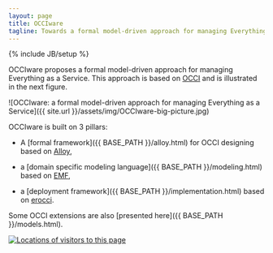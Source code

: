 ```yaml
---
layout: page
title: OCCIware
tagline: Towards a formal model-driven approach for managing Everything as a Service
---
```

{% include JB/setup %}

OCCIware proposes a formal model-driven approach for managing Everything as a Service.
This approach is based on [OCCI](http://occi-wg.org/) and is illustrated in the next figure.

![OCCIware: a formal model-driven approach for managing Everything as a Service]({{ site.url }}/assets/img/OCCIware-big-picture.jpg)

OCCIware is built on 3 pillars:

* A [formal framework]({{ BASE_PATH }}/alloy.html) for OCCI designing based on
[Alloy](http://alloy.mit.edu/alloy/),

* a [domain specific modeling language]({{ BASE_PATH }}/modeling.html) based on
  [EMF](http://www.eclipse.org/modeling/emf/),

* a [deployment framework]({{ BASE_PATH }}/implementation.html) based on
  [erocci](http://jeanparpaillon.github.com/erocci).

Some OCCI extensions are also [presented here]({{ BASE_PATH }}/models.html).

<a href="http://www3.clustrmaps.com/user/3aa11803d"><img src="http://www3.clustrmaps.com/stats/maps-no_clusters/occiware.github.io--thumb.jpg" alt="Locations of visitors to this page" />
</a>